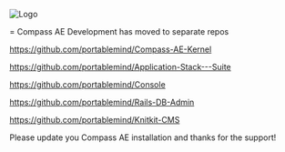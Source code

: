 ![Logo](http://github.com/portablemind/compass_agile_enterprise/raw/master/erp_app/public/images/art/compass-logo-1-medium.png)


= Compass AE Development has moved to separate repos

https://github.com/portablemind/Compass-AE-Kernel

https://github.com/portablemind/Application-Stack---Suite

https://github.com/portablemind/Console

https://github.com/portablemind/Rails-DB-Admin

https://github.com/portablemind/Knitkit-CMS

Please update you Compass AE installation and thanks for the support!

